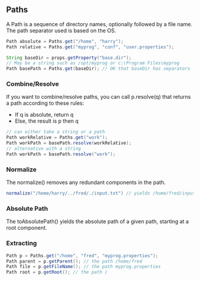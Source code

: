 ## Paths

A Path is a sequence of directory names, optionally followed by a file name. The path separator used is based on the OS.

```java
Path absolute = Paths.get("/home", "harry");
Path relative = Paths.get("myprog", "conf", "user.properties");

String baseDir = props.getProperty("base.dir");
// May be a string such as /opt/myprog or c:\Program Files\myprog
Path basePath = Paths.get(baseDir); // OK that baseDir has separators
```

### Combine/Resolve

If you want to combine/resolve paths, you can call p.resolve(q) that returns a path according to these rules:

- If q is absolute, return q
- Else, the result is p then q

```java
// can either take a string or a path
Path workRelative = Paths.get("work");
Path workPath = basePath.resolve(workRelative);
// alternative with a string
Path workPath = basePath.resolve("work");
```

### Normalize

The normalize() removes any redundant components in the path.

```java
normalize("/home/harry/../fred/./input.txt") // yields /home/fred/input.txt
```

### Absolute Path

The toAbsolutePath() yields the absolute path of a given path, starting at a root component.

### Extracting

```java
Path p = Paths.get("/home", "fred", "myprog.properties");
Path parent = p.getParent(); // the path /home/fred
Path file = p.getFileName(); // the path myprog.properties
Path root = p.getRoot(); // the path /
```
